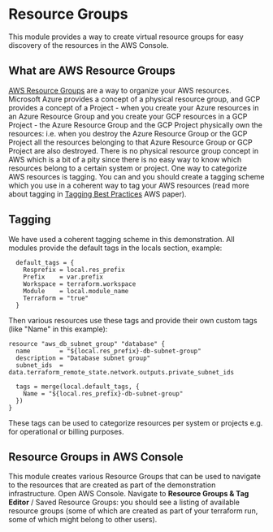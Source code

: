# Resource Groups

This module provides a way to create virtual resource groups for easy discovery of the resources in the AWS Console.

## What are AWS Resource Groups

[AWS Resource Groups](https://docs.aws.amazon.com/ARG/latest/userguide/welcome.html) are a way to organize your AWS resources. Microsoft Azure provides a concept of a physical resource group, and GCP provides a concept of a Project - when you create your Azure resources in an Azure Resource Group and you create your GCP resources in a GCP Project - the Azure Resource Group and the GCP Project physically own the resources: i.e. when you destroy the Azure Resource Group or the GCP Project all the resources belonging to that Azure Resource Group or GCP Project are also destroyed. There is no physical resource group concept in AWS which is a bit of a pity since there is no easy way to know which resources belong to a certain system or project. One way to categorize AWS resources is tagging. You can and you should create a tagging scheme which you use in a coherent way to tag your AWS resources (read more about tagging in [Tagging Best Practices](https://d1.awsstatic.com/whitepapers/aws-tagging-best-practices.pdf) AWS paper).

## Tagging

We have used a coherent tagging scheme in this demonstration. All modules provide the default tags in the locals section, example:

```hcl-terraform
  default_tags = {
    Resprefix = local.res_prefix
    Prefix    = var.prefix
    Workspace = terraform.workspace
    Module    = local.module_name
    Terraform = "true"
  }
```   

Then various resources use these tags and provide their own custom tags (like "Name" in this example):

```hcl-terraform
resource "aws_db_subnet_group" "database" {
  name        = "${local.res_prefix}-db-subnet-group"
  description = "Database subnet group"
  subnet_ids  = data.terraform_remote_state.network.outputs.private_subnet_ids

  tags = merge(local.default_tags, {
    Name = "${local.res_prefix}-db-subnet-group"
  })
}
```

These tags can be used to categorize resources per system or projects e.g. for operational or billing purposes.

## Resource Groups in AWS Console

This module creates various Resource Groups that can be used to navigate to the resources that are created as part of the demonstration infrastructure. Open AWS Console. Navigate to **Resource Groups & Tag Editor** / Saved Resource Groups: you should see a listing of available resource groups (some of which are created as part of your terraform run, some of which might belong to other users).

